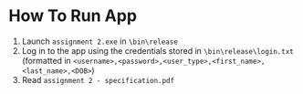 # How To Run App

1. Launch `assignment 2.exe` in `\bin\release`
2. Log in to the app using the credentials stored in `\bin\release\login.txt` (formatted in `<username>,<password>,<user_type>,<first_name>,<last_name>,<DOB>`)
3. Read `assignment 2 - specification.pdf`

